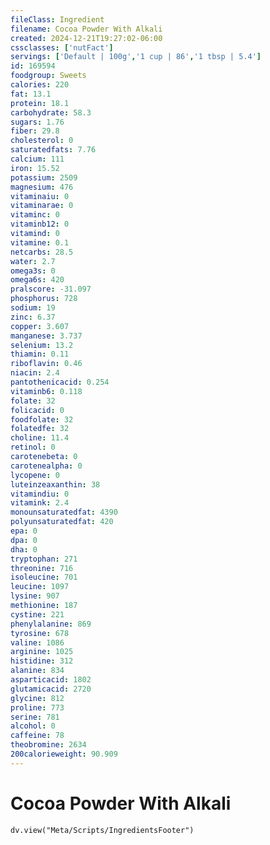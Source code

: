 ```yaml
---
fileClass: Ingredient
filename: Cocoa Powder With Alkali
created: 2024-12-21T19:27:02-06:00
cssclasses: ['nutFact']
servings: ['Default | 100g','1 cup | 86','1 tbsp | 5.4']
id: 169594
foodgroup: Sweets
calories: 220
fat: 13.1
protein: 18.1
carbohydrate: 58.3
sugars: 1.76
fiber: 29.8
cholesterol: 0
saturatedfats: 7.76
calcium: 111
iron: 15.52
potassium: 2509
magnesium: 476
vitaminaiu: 0
vitaminarae: 0
vitaminc: 0
vitaminb12: 0
vitamind: 0
vitamine: 0.1
netcarbs: 28.5
water: 2.7
omega3s: 0
omega6s: 420
pralscore: -31.097
phosphorus: 728
sodium: 19
zinc: 6.37
copper: 3.607
manganese: 3.737
selenium: 13.2
thiamin: 0.11
riboflavin: 0.46
niacin: 2.4
pantothenicacid: 0.254
vitaminb6: 0.118
folate: 32
folicacid: 0
foodfolate: 32
folatedfe: 32
choline: 11.4
retinol: 0
carotenebeta: 0
carotenealpha: 0
lycopene: 0
luteinzeaxanthin: 38
vitamindiu: 0
vitamink: 2.4
monounsaturatedfat: 4390
polyunsaturatedfat: 420
epa: 0
dpa: 0
dha: 0
tryptophan: 271
threonine: 716
isoleucine: 701
leucine: 1097
lysine: 907
methionine: 187
cystine: 221
phenylalanine: 869
tyrosine: 678
valine: 1086
arginine: 1025
histidine: 312
alanine: 834
asparticacid: 1802
glutamicacid: 2720
glycine: 812
proline: 773
serine: 781
alcohol: 0
caffeine: 78
theobromine: 2634
200calorieweight: 90.909
---
```


# Cocoa Powder With Alkali

```dataviewjs
dv.view("Meta/Scripts/IngredientsFooter")
```
